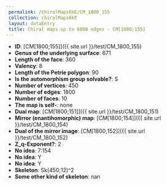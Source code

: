 ```yaml
--- 
 permalink: /chiralMaps6kE/CM_1800_155 
 collection: chiralMaps6kE
 layout: dataEntry
 title: Chiral maps up to 6000 edges - CM[1800;155]
---
```


- **ID**: [CM[1800;155]]({{ site.url }}/test/CM_1800_155)
- **Genus of the underlying surface**: 671
- **Length of the face**: 360
- **Valency**: 8
- **Length of the Petrie polygon**: 90
- **Is the automorphism group solvable?**: S
- **Number of vertices**: 450
- **Number of edges**: 1800
- **Number of faces**: 10
- **The map is self-**: none
- **Dual map**: [CM[1800;151]]({{ site.url }}/test/CM_1800_151)
- **Mirror (enantihomorphic) map**: [CM[1800;154]]({{ site.url }}/test/CM_1800_154)
- **Dual of the mirror image**: [CM[1800;152]]({{ site.url }}/test/CM_1800_152)
- **Z_q-Exponent?**: 2
- **No idea**:  7:154
- **No idea**: Y
- **No idea**: Y
- **Skeleton**: Sk(450;12)^2
- **Some other kind of skeleton**: nan
